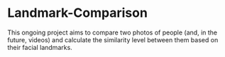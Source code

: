# Landmark-Comparison

This ongoing project aims to compare two photos of people (and, in the future, videos) and calculate the similarity level between them based on their facial landmarks. 
